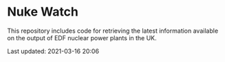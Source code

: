# Nuke Watch

This repository includes code for retrieving the latest information available on the output of EDF nuclear power plants in the UK.

Last updated: 2021-03-16 20:06